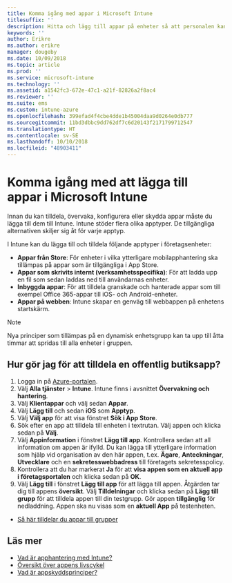 ```yaml
---
title: Komma igång med appar i Microsoft Intune
titlesuffix: ''
description: Hitta och lägg till appar på enheter så att personalen kan arbeta effektivt.
keywords: ''
author: Erikre
ms.author: erikre
manager: dougeby
ms.date: 10/09/2018
ms.topic: article
ms.prod: ''
ms.service: microsoft-intune
ms.technology: ''
ms.assetid: a1542fc3-672e-47c1-a21f-82826a2f8ac4
ms.reviewer: ''
ms.suite: ems
ms.custom: intune-azure
ms.openlocfilehash: 399efad4f4cbe4dde1b45004daa9d0264e0db777
ms.sourcegitcommit: 11bd3dbbc9dd762df7c6d20143f2171799712547
ms.translationtype: HT
ms.contentlocale: sv-SE
ms.lasthandoff: 10/10/2018
ms.locfileid: "48903411"
---
```

# <a name="get-started-with-adding-apps-in-microsoft-intune"></a>Komma igång med att lägga till appar i Microsoft Intune

Innan du kan tilldela, övervaka, konfigurera eller skydda appar måste du lägga till dem till Intune. Intune stöder flera olika apptyper. De tillgängliga alternativen skiljer sig åt för varje apptyp.

I Intune kan du lägga till och tilldela följande apptyper i företagsenheter:
- **Appar från Store**: För enheter i vilka ytterligare mobilapphantering ska tillämpas på appar som är tillgängliga i App Store.
- **Appar som skrivits internt (verksamhetsspecifika)**: För att ladda upp en fil som sedan laddas ned till användarnas enheter.
- **Inbyggda appar**: För att tilldela granskade och hanterade appar som till exempel Office 365-appar till iOS- och Android-enheter.
- **Appar på webben**: Intune skapar en genväg till webbappen på enhetens startskärm.

> [!NOTE]
> Nya principer som tillämpas på en dynamisk enhetsgrupp kan ta upp till åtta timmar att spridas till alla enheter i gruppen.

## <a name="how-do-i-assign-a-public-store-app"></a>Hur gör jag för att tilldela en offentlig butiksapp?

1. Logga in på [Azure-portalen](https://portal.azure.com).
2. Välj **Alla tjänster** > **Intune**. Intune finns i avsnittet **Övervakning och hantering**.
3. Välj **Klientappar** och välj sedan **Appar**.
4. Välj **Lägg till** och sedan **iOS** som **Apptyp**.
5. Välj **Välj app** för att visa fönstret **Sök i App Store**.
6. Sök efter en app att tilldela till enheten i textrutan. Välj appen och klicka sedan på **Välj**.
7. Välj **Appinformation** i fönstret **Lägg till app**. Kontrollera sedan att all information om appen är ifylld. Du kan lägga till ytterligare information som hjälp vid organisation av den här appen, t.ex. **Ägare**, **Anteckningar**, **Utvecklare** och en **sekretesswebbadress** till företagets sekretesspolicy.
8. Kontrollera att du har markerat **Ja** för att **visa appen som en aktuell app i företagsportalen** och klicka sedan på **OK**.
9. Välj **Lägg till** i fönstret **Lägg till app** för att lägga till appen. Åtgärden tar dig till appens **översikt**. Välj **Tilldelningar** och klicka sedan på **Lägg till grupp** för att tilldela appen till din testgrupp. Gör appen **tillgänglig** för nedladdning. Appen ska nu visas som en **aktuell App** på testenheten.


- [Så här tilldelar du appar till grupper](apps-deploy.md)

## <a name="learn-more"></a>Läs mer

* [Vad är apphantering med Intune?](app-management.md)
* [Översikt över appens livscykel](app-lifecycle.md)
* [Vad är appskyddsprinciper?](app-protection-policy.md)
